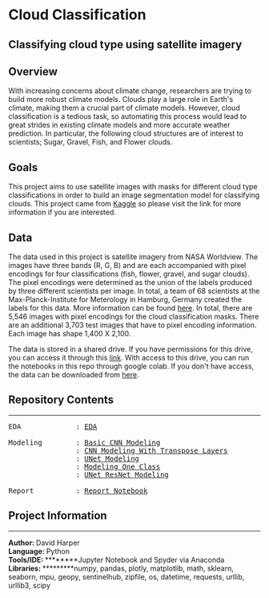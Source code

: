 # Cloud Classification
## Classifying cloud type using satellite imagery

## Overview
With increasing concerns about climate change, researchers are trying to build more robust climate models. Clouds play a large role in Earth's climate, making them a crucial part of climate models. However, cloud classification is a tedious task, so automating this process would lead to great strides in existing climate models and more accurate weather prediction. In particular, the following cloud structures are of interest to scientists; Sugar, Gravel, Fish, and Flower clouds.

## Goals
This project aims to use satellite images with masks for different cloud type classifications in order to build an image segmentation model for classifying clouds. This project came from [Kaggle](https://www.kaggle.com/c/understanding_cloud_organization/overview) so please visit the link for more information if you are interested.

## Data
The data used in this project is satellite imagery from NASA Worldview. The images have three bands (R, G, B) and are each accompanied with pixel encodings for four classifications (fish, flower, gravel, and sugar clouds). The pixel encodings were determined as the union of the labels produced by three different scientists per image. In total, a team of 68 scientists at the Max-Planck-Institute for Meterology in Hamburg, Germany created the labels for this data. More information can be found [here](https://www.kaggle.com/c/understanding_cloud_organization/data). In total, there are 5,546 images with pixel encodings for the cloud classification masks. There are an additional 3,703 test images that have to pixel encoding information. Each image has shape 1,400 X 2,100.

The data is stored in a shared drive. If you have permissions for this drive, you can access it through this [link](https://drive.google.com/file/d/1Lsqqa3btTMCCEXrTjKsVbEFSe891gMl3/view?usp=sharing). With access to this drive, you can run the notebooks in this repo through google colab. If you don't have access, the data can be downloaded from [here](https://www.kaggle.com/c/understanding_cloud_organization/data).

## Repository Contents
---
<pre>
EDA             : <a href=https://github.com/harperd17/cloud_classification/tree/main/EDA/EDA.ipynb>EDA</a>

Modeling        : <a href=https://github.com/harperd17/cloud_classification/tree/main/modeling/CNN_segmentation_model.ipynb>Basic CNN Modeling</a>
                : <a href=https://github.com/harperd17/cloud_classification/tree/main/modeling/transposed_CNN_segmentation_model.ipynb>CNN Modeling With Transpose Layers</a>
                : <a href=https://github.com/harperd17/cloud_classification/tree/main/modeling/UNet_segmentation_model.ipynb>UNet Modeling</a>
                : <a href=https://github.com/harperd17/cloud_classification/tree/main/modeling/single_class_segmentation_model.ipynb>Modeling One Class</a>
                : <a href=https://github.com/harperd17/cloud_classification/tree/main/modeling/UNet_Resnet_segmentation_model.ipynb>UNet ResNet Modeling</a>
                
Report          : <a href=https://github.com/harperd17/cloud_classification/blob/main/report/Report.md>Report Notebook</a>
</pre>

## Project Information
---
<b>Author: </b>David Harper <br>
<b>Language: </b>Python <br>
<b>Tools/IDE: </b>********Jupyter Notebook and Spyder via Anaconda <br>
<b>Libraries: </b>*********numpy, pandas, plotly, matplotlib, math, sklearn, seaborn, mpu, geopy, sentinelhub, zipfile, os, datetime, requests, urllib, urllib3, scipy
